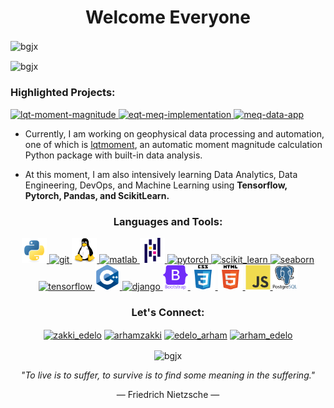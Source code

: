 <h1 align='center'> Welcome Everyone</h1>

<p><img align="center" src="https://github-readme-stats.vercel.app/api?username=bgjx&show_icons=true&locale=en&theme=gotham&hide_border=true" alt="bgjx" /></p>
<p><img align="center" src="https://github-readme-stats.vercel.app/api/top-langs?username=bgjx&show_icons=true&locale=en&layout=compact&theme=gotham&hide_border=true" alt="bgjx" /></p>

<h3 align="left">Highlighted Projects:</h3>

<div align="left">
  <div style="display: inline;">
    <a href="https://github.com/bgjx/lqt-moment-magnitude">
      <img src="https://github-readme-stats.vercel.app/api/pin/?username=bgjx&repo=lqt-moment-magnitude&theme=gotham&hide_border=true" alt="lqt-moment-magnitude" />
    </a>
  </div>
  <div style="display: inline;">
    <a href="https://github.com/bgjx/eqt-meq-implementation">
      <img src="https://github-readme-stats.vercel.app/api/pin/?username=bgjx&repo=eqt-meq-implementation&theme=gotham&hide_border=true" alt="eqt-meq-implementation" />
    </a>
  </div>
  <div style="display: inline;">
    <a href="https://github.com/bgjx/meq-data-app">
      <img src="https://github-readme-stats.vercel.app/api/pin/?username=bgjx&repo=meq-data-app&theme=gotham&hide_border=true" alt="meq-data-app" />
    </a>
  </div>
</div>

- Currently, I am working on geophysical data processing and automation, one of which is [lqtmoment](https://github.com/bgjx/lqt-moment-magnitude), an automatic moment magnitude calculation Python package with built-in data analysis.

- At this moment, I am also intensively learning Data Analytics, Data Engineering, DevOps, and Machine Learning using **Tensorflow, Pytorch, Pandas, and ScikitLearn.**

<h3 align="center">Languages and Tools:</h3>
<p align="center"> 
  <a href="https://www.postgresql.org" target="_blank" rel="noreferrer"> <img src="https://raw.githubusercontent.com/devicons/devicon/master/icons/python/python-original.svg" alt="python" width="40" height="40"/> </a> 
  <a href="https://git-scm.com/" target="_blank" rel="noreferrer"> <img src="https://www.vectorlogo.zone/logos/git-scm/git-scm-icon.svg" alt="git" width="40" height="40"/> </a> 
  <a href="https://developer.mozilla.org/en-US/docs/Web/JavaScript" target="_blank" rel="noreferrer"> <img src="https://raw.githubusercontent.com/devicons/devicon/master/icons/linux/linux-original.svg" alt="linux" width="40" height="40"/> </a>
  <a href="https://www.mathworks.com/" target="_blank" rel="noreferrer"> <img src="https://upload.wikimedia.org/wikipedia/commons/2/21/Matlab_Logo.png" alt="matlab" width="40" height="40"/> </a> 
  <a href="https://pandas.pydata.org/" target="_blank" rel="noreferrer"> <img src="https://raw.githubusercontent.com/devicons/devicon/2ae2a900d2f041da66e950e4d48052658d850630/icons/pandas/pandas-original.svg" alt="pandas" width="40" height="40"/> </a> 
  <a href="https://pytorch.org/" target="_blank" rel="noreferrer"> <img src="https://www.vectorlogo.zone/logos/pytorch/pytorch-icon.svg" alt="pytorch" width="40" height="40"/> </a> 
  <a href="https://scikit-learn.org/" target="_blank" rel="noreferrer"> <img src="https://upload.wikimedia.org/wikipedia/commons/0/05/Scikit_learn_logo_small.svg" alt="scikit_learn" width="40" height="40"/> </a> 
  <a href="https://seaborn.pydata.org/" target="_blank" rel="noreferrer"> <img src="https://seaborn.pydata.org/_images/logo-mark-lightbg.svg" alt="seaborn" width="40" height="40"/> </a>
  <a href="https://www.tensorflow.org" target="_blank" rel="noreferrer"> <img src="https://www.vectorlogo.zone/logos/tensorflow/tensorflow-icon.svg" alt="tensorflow" width="40" height="40"/> </a>
  <a href="https://www.w3schools.com/cpp/" target="_blank" rel="noreferrer"> <img src="https://raw.githubusercontent.com/devicons/devicon/master/icons/cplusplus/cplusplus-original.svg" alt="cplusplus" width="40" height="40"/> </a> 
  <a href="https://www.djangoproject.com/" target="_blank" rel="noreferrer"> <img src="https://cdn.worldvectorlogo.com/logos/django.svg" alt="django" width="40" height="40"/> </a> 
  <a href="https://getbootstrap.com" target="_blank" rel="noreferrer"> <img src="https://raw.githubusercontent.com/devicons/devicon/master/icons/bootstrap/bootstrap-plain-wordmark.svg" alt="bootstrap" width="40" height="40"/> </a> 
  <a href="https://www.w3schools.com/css/" target="_blank" rel="noreferrer"> <img src="https://raw.githubusercontent.com/devicons/devicon/master/icons/css3/css3-original-wordmark.svg" alt="css3" width="40" height="40"/> </a> 
  <a href="https://www.w3.org/html/" target="_blank" rel="noreferrer"> <img src="https://raw.githubusercontent.com/devicons/devicon/master/icons/html5/html5-original-wordmark.svg" alt="html5" width="40" height="40"/> </a> 
  <a href="https://developer.mozilla.org/en-US/docs/Web/JavaScript" target="_blank" rel="noreferrer"> <img src="https://raw.githubusercontent.com/devicons/devicon/master/icons/javascript/javascript-original.svg" alt="javascript" width="40" height="40"/> </a>
  <a href="https://www.postgresql.org" target="_blank" rel="noreferrer"> <img src="https://raw.githubusercontent.com/devicons/devicon/master/icons/postgresql/postgresql-original-wordmark.svg" alt="postgresql" width="40" height="40"/> </a> 
</p>

<h3 align="center">Let's Connect:</h3>
<p align="center">
<a href="https://twitter.com/zakki_edelo" target="blank"><img align="center" src="https://raw.githubusercontent.com/rahuldkjain/github-profile-readme-generator/master/src/images/icons/Social/twitter.svg" alt="zakki_edelo" height="30" width="40" /></a>
<a href="https://linkedin.com/in/arhamzakki" target="blank"><img align="center" src="https://raw.githubusercontent.com/rahuldkjain/github-profile-readme-generator/master/src/images/icons/Social/linked-in-alt.svg" alt="arhamzakki" height="30" width="40" /></a>
<a href="https://instagram.com/edelo_arham" target="blank"><img align="center" src="https://raw.githubusercontent.com/rahuldkjain/github-profile-readme-generator/master/src/images/icons/Social/instagram.svg" alt="edelo_arham" height="30" width="40" /></a>
<a href="https://www.hackerrank.com/arham_edelo" target="blank"><img align="center" src="https://raw.githubusercontent.com/rahuldkjain/github-profile-readme-generator/master/src/images/icons/Social/hackerrank.svg" alt="arham_edelo" height="30" width="40" /></a>
</p>

<p align="center"><img align="center" src="https://github-readme-streak-stats.herokuapp.com/?user=bgjx&theme=gotham&hide_border=true" alt="bgjx" /></p>
<p align='center'><i align="center">
    "To live is to suffer, to survive is to find some meaning in the suffering."
</i> </p>
<p align="center">— Friedrich Nietzsche —</p>
